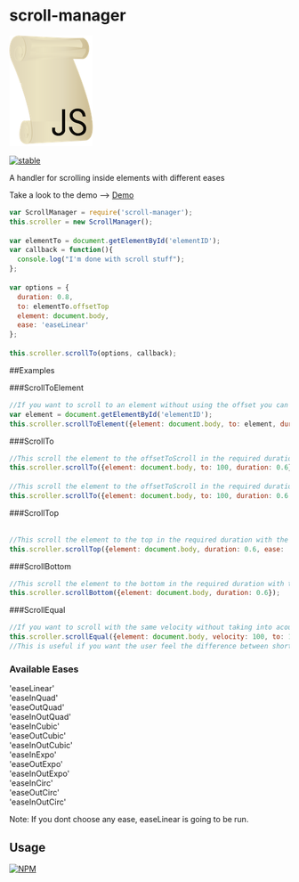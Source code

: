 # scroll-manager
![logo](https://raw.githubusercontent.com/maximobelen/assets/master/images/scroll-manager/scroll-manager.png)  

[![stable](http://badges.github.io/stability-badges/dist/stable.svg)](http://github.com/badges/stability-badges)

A handler for scrolling inside elements with different eases  
  
  Take a look to the demo --> [Demo](http://jam3.github.io/scroll-manager/)

```js
var ScrollManager = require('scroll-manager');
this.scroller = new ScrollManager();

var elementTo = document.getElementById('elementID');
var callback = function(){
  console.log("I'm done with scroll stuff");
};

var options = {
  duration: 0.8,
  to: elementTo.offsetTop
  element: document.body,
  ease: 'easeLinear'
};

this.scroller.scrollTo(options, callback);
```

##Examples  

###ScrollToElement 

```js
//If you want to scroll to an element without using the offset you can use:
var element = document.getElementById('elementID');
this.scroller.scrollToElement({element: document.body, to: element, duration: 0.6, ease: 'easeOutExpo'});

```

###ScrollTo  

```js
//This scroll the element to the offsetToScroll in the required duration with the default ease
this.scroller.scrollTo({element: document.body, to: 100, duration: 0.6});

//This scroll the element to the offsetToScroll in the required duration with the selected ease and finally execute the callback
this.scroller.scrollTo({element: document.body, to: 100, duration: 0.6, ease: 'easeOutCubic'}, callback);

```
###ScrollTop  

```js

//This scroll the element to the top in the required duration with the selected ease and finally execute the callback
this.scroller.scrollTop({element: document.body, duration: 0.6, ease: 'easeOutCubic'}, callback);

```
###ScrollBottom  

```js
//This scroll the element to the bottom in the required duration with the default ease
this.scroller.scrollBottom({element: document.body, duration: 0.6});

```
###ScrollEqual 

```js
//If you want to scroll with the same velocity without taking into acount the duration you can use:
this.scroller.scrollEqual({element: document.body, velocity: 100, to: 100, ease: 'easeOutCubic'});  
//This is useful if you want the user feel the difference between short and long distances.

```

### Available Eases  
'easeLinear'  
'easeInQuad'  
'easeOutQuad'  
'easeInOutQuad'  
'easeInCubic'  
'easeOutCubic'  
'easeInOutCubic'  
'easeInExpo'  
'easeOutExpo'  
'easeInOutExpo'  
'easeInCirc'  
'easeOutCirc'  
'easeInOutCirc'  

Note: If you dont choose any ease, easeLinear is going to be run.

## Usage

[![NPM](https://nodei.co/npm/scroll-manager.png)](https://www.npmjs.com/package/scroll-manager)
